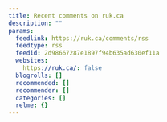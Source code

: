 ```yaml
---
title: Recent comments on ruk.ca
description: ""
params:
  feedlink: https://ruk.ca/comments/rss
  feedtype: rss
  feedid: 2d98667287e1897f94b635ad630ef11a
  websites:
    https://ruk.ca/: false
  blogrolls: []
  recommended: []
  recommender: []
  categories: []
  relme: {}
---
```

